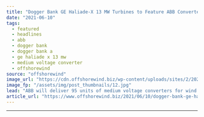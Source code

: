 ```yaml
---
title: "Dogger Bank GE Haliade-X 13 MW Turbines to Feature ABB Converters"
date: "2021-06-10"
tags: 
  - featured
  - headlines
  - abb
  - dogger bank
  - dogger bank a
  - ge haliade x 13 mw
  - medium voltage converter
  - offshorewind
source: "offshorewind"
image_url: "https://cdn.offshorewind.biz/wp-content/uploads/sites/2/2021/06/10101502/Dogger-Bank-GE-Haliade-X-13-MW-Turbines-to-Feature-ABB-Converters.jpg"
image_fp: "/assets/img/post_thumbnails/12.jpg"
lead: "ABB will deliver 95 units of medium voltage converters for wind turbines to GE"
article_url: "https://www.offshorewind.biz/2021/06/10/dogger-bank-ge-haliade-x-13-mw-turbines-to-feature-abb-converters/"
---
```


---

